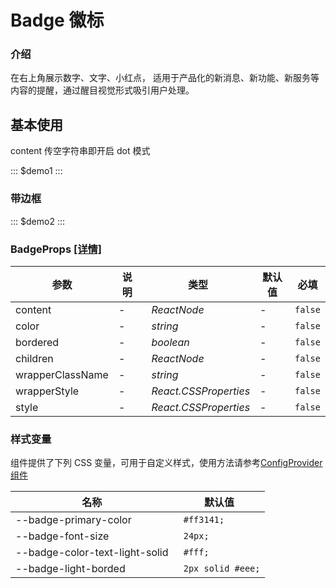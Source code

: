 # Badge 徽标

### 介绍

在右上角展示数字、文字、小红点， 适用于产品化的新消息、新功能、新服务等内容的提醒，通过醒目视觉形式吸引用户处理。

## 基本使用

content 传空字符串即开启 dot 模式

::: $demo1 :::

### 带边框

::: $demo2 :::

### BadgeProps [[详情]](https://github.com/AntmJS/vantui/tree/main/packages/vantui/types/badge.d.ts)

| 参数             | 说明 | 类型                                   | 默认值 | 必填    |
| ---------------- | ---- | -------------------------------------- | ------ | ------- |
| content          | -    | _&nbsp;&nbsp;ReactNode<br/>_           | -      | `false` |
| color            | -    | _&nbsp;&nbsp;string<br/>_              | -      | `false` |
| bordered         | -    | _&nbsp;&nbsp;boolean<br/>_             | -      | `false` |
| children         | -    | _&nbsp;&nbsp;ReactNode<br/>_           | -      | `false` |
| wrapperClassName | -    | _&nbsp;&nbsp;string<br/>_              | -      | `false` |
| wrapperStyle     | -    | _&nbsp;&nbsp;React.CSSProperties<br/>_ | -      | `false` |
| style            | -    | _&nbsp;&nbsp;React.CSSProperties<br/>_ | -      | `false` |

### 样式变量

组件提供了下列 CSS 变量，可用于自定义样式，使用方法请参考[ConfigProvider 组件](https://antmjs.github.io/vantui/#/config-provider)

| 名称                           | 默认值             |
| ------------------------------ | ------------------ |
| --badge-primary-color          | ` #ff3141;`        |
| --badge-font-size              | ` 24px;`           |
| --badge-color-text-light-solid | ` #fff;`           |
| --badge-light-borded           | ` 2px solid #eee;` |
